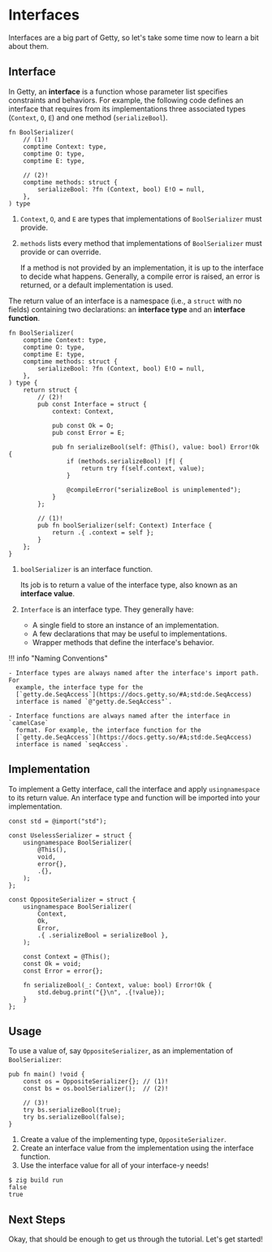 # Interfaces

Interfaces are a big part of Getty, so let's take some time now to learn a bit about them.

## Interface

In Getty, an __interface__ is a function whose parameter list specifies
constraints and behaviors. For example, the following code defines an interface
that requires from its implementations three associated types (`Context`, `O`,
`E`) and one method (`serializeBool`).

```zig title="Zig code"
fn BoolSerializer(
    // (1)!
    comptime Context: type,
    comptime O: type,
    comptime E: type,

    // (2)!
    comptime methods: struct {
        serializeBool: ?fn (Context, bool) E!O = null,
    },
) type

```

1.  `Context`, `O`, and `E` are types that implementations of `BoolSerializer`
    must provide.

1.  `methods` lists every method that implementations of `BoolSerializer` must
    provide or can override.

    If a method is not provided by an implementation, it is up to the interface
    to decide what happens. Generally, a compile error is raised, an error is
    returned, or a default implementation is used.

The return value of an interface is a namespace (i.e., a `struct` with no
fields) containing two declarations: an __interface type__ and an __interface
function__.

```zig title="Zig code"
fn BoolSerializer(
    comptime Context: type,
    comptime O: type,
    comptime E: type,
    comptime methods: struct {
        serializeBool: ?fn (Context, bool) E!O = null,
    },
) type {
    return struct {
        // (2)!
        pub const Interface = struct {
            context: Context,

            pub const Ok = O;
            pub const Error = E;

            pub fn serializeBool(self: @This(), value: bool) Error!Ok {
                if (methods.serializeBool) |f| {
                    return try f(self.context, value);
                }

                @compileError("serializeBool is unimplemented");
            }
        };

        // (1)!
        pub fn boolSerializer(self: Context) Interface {
            return .{ .context = self };
        }
    };
}
```

1.  `boolSerializer` is an interface function.

    Its job is to return a value of the interface type, also known as an
    __interface value__.

1.  `Interface` is an interface type. They generally have:

      - A single field to store an instance of an implementation.
      - A few declarations that may be useful to implementations.
      - Wrapper methods that define the interface's behavior.

<!--The above annotations need to be ordered like they are to avoid weirdness-->
<!--with the second list element in the interface type annotation.-->

!!! info "Naming Conventions"

    - Interface types are always named after the interface's import path. For
      example, the interface type for the
      [`getty.de.SeqAccess`](https://docs.getty.so/#A;std:de.SeqAccess)
      interface is named `@"getty.de.SeqAccess"`.

    - Interface functions are always named after the interface in `camelCase`
      format. For example, the interface function for the
      [`getty.de.SeqAccess`](https://docs.getty.so/#A;std:de.SeqAccess)
      interface is named `seqAccess`.

## Implementation

To implement a Getty interface, call the interface and apply `usingnamespace`
to its return value. An interface type and function will be imported into
your implementation.

```zig title="Zig code"
const std = @import("std");

const UselessSerializer = struct {
    usingnamespace BoolSerializer(
        @This(),
        void,
        error{},
        .{},
    );
};

const OppositeSerializer = struct {
    usingnamespace BoolSerializer(
        Context,
        Ok,
        Error,
        .{ .serializeBool = serializeBool },
    );

    const Context = @This();
    const Ok = void;
    const Error = error{};

    fn serializeBool(_: Context, value: bool) Error!Ok {
        std.debug.print("{}\n", .{!value});
    }
};
```

## Usage

To use a value of, say `OppositeSerializer`, as an implementation of `BoolSerializer`:

```zig title="Zig code"
pub fn main() !void {
    const os = OppositeSerializer{}; // (1)!
    const bs = os.boolSerializer();  // (2)!

    // (3)!
    try bs.serializeBool(true);
    try bs.serializeBool(false);
}
```

1. Create a value of the implementing type, `OppositeSerializer`.
1. Create an interface value from the implementation using the interface function.
1. Use the interface value for all of your interface-y needs!

```console title="Shell session"
$ zig build run
false
true
```

## Next Steps

Okay, that should be enough to get us through the tutorial. Let's get started!

<!--If you want to learn more about interfaces in Getty, check out the-->
<!--[Interfaces](/user-guide/design/interfaces/) page.-->
